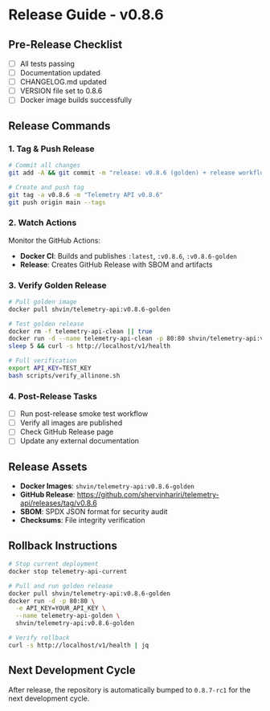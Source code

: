 # Release Guide - v0.8.6

## Pre-Release Checklist

- [ ] All tests passing
- [ ] Documentation updated
- [ ] CHANGELOG.md updated
- [ ] VERSION file set to 0.8.6
- [ ] Docker image builds successfully

## Release Commands

### 1. Tag & Push Release

```bash
# Commit all changes
git add -A && git commit -m "release: v0.8.6 (golden) + release workflow"

# Create and push tag
git tag -a v0.8.6 -m "Telemetry API v0.8.6"
git push origin main --tags
```

### 2. Watch Actions

Monitor the GitHub Actions:
- **Docker CI**: Builds and publishes `:latest`, `:v0.8.6`, `:v0.8.6-golden`
- **Release**: Creates GitHub Release with SBOM and artifacts

### 3. Verify Golden Release

```bash
# Pull golden image
docker pull shvin/telemetry-api:v0.8.6-golden

# Test golden release
docker rm -f telemetry-api-clean || true
docker run -d --name telemetry-api-clean -p 80:80 shvin/telemetry-api:v0.8.6-golden
sleep 5 && curl -s http://localhost/v1/health

# Full verification
export API_KEY=TEST_KEY
bash scripts/verify_allinone.sh
```

### 4. Post-Release Tasks

- [ ] Run post-release smoke test workflow
- [ ] Verify all images are published
- [ ] Check GitHub Release page
- [ ] Update any external documentation

## Release Assets

- **Docker Images**: `shvin/telemetry-api:v0.8.6-golden`
- **GitHub Release**: https://github.com/shervinhariri/telemetry-api/releases/tag/v0.8.6
- **SBOM**: SPDX JSON format for security audit
- **Checksums**: File integrity verification

## Rollback Instructions

```bash
# Stop current deployment
docker stop telemetry-api-current

# Pull and run golden release
docker pull shvin/telemetry-api:v0.8.6-golden
docker run -d -p 80:80 \
  -e API_KEY=YOUR_API_KEY \
  --name telemetry-api-golden \
  shvin/telemetry-api:v0.8.6-golden

# Verify rollback
curl -s http://localhost/v1/health | jq
```

## Next Development Cycle

After release, the repository is automatically bumped to `0.8.7-rc1` for the next development cycle.
